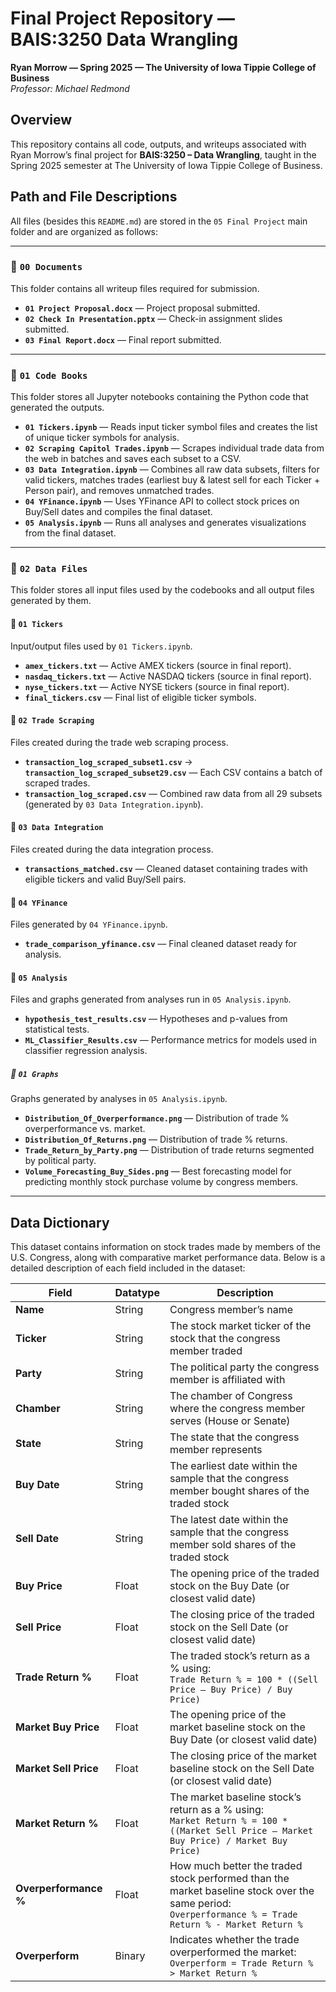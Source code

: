 # Final Project Repository — BAIS:3250 Data Wrangling  
**Ryan Morrow — Spring 2025 — The University of Iowa Tippie College of Business**  
*Professor: Michael Redmond*

## Overview  
This repository contains all code, outputs, and writeups associated with Ryan Morrow’s final project for **BAIS:3250 – Data Wrangling**, taught in the Spring 2025 semester at The University of Iowa Tippie College of Business.

## Path and File Descriptions  
All files (besides this `README.md`) are stored in the `05 Final Project` main folder and are organized as follows:

---

### 📂 `00 Documents`  
This folder contains all writeup files required for submission.

- **`01 Project Proposal.docx`** — Project proposal submitted.
- **`02 Check In Presentation.pptx`** — Check-in assignment slides submitted.
- **`03 Final Report.docx`** — Final report submitted.

---

### 📂 `01 Code Books`  
This folder stores all Jupyter notebooks containing the Python code that generated the outputs.

- **`01 Tickers.ipynb`** — Reads input ticker symbol files and creates the list of unique ticker symbols for analysis.
- **`02 Scraping Capitol Trades.ipynb`** — Scrapes individual trade data from the web in batches and saves each subset to a CSV.
- **`03 Data Integration.ipynb`** — Combines all raw data subsets, filters for valid tickers, matches trades (earliest buy & latest sell for each Ticker + Person pair), and removes unmatched trades.
- **`04 YFinance.ipynb`** — Uses YFinance API to collect stock prices on Buy/Sell dates and compiles the final dataset.
- **`05 Analysis.ipynb`** — Runs all analyses and generates visualizations from the final dataset.

---

### 📂 `02 Data Files`  
This folder stores all input files used by the codebooks and all output files generated by them.

#### 📂 `01 Tickers`  
Input/output files used by `01 Tickers.ipynb`.

- **`amex_tickers.txt`** — Active AMEX tickers (source in final report).
- **`nasdaq_tickers.txt`** — Active NASDAQ tickers (source in final report).
- **`nyse_tickers.txt`** — Active NYSE tickers (source in final report).
- **`final_tickers.csv`** — Final list of eligible ticker symbols.

#### 📂 `02 Trade Scraping`  
Files created during the trade web scraping process.

- **`transaction_log_scraped_subset1.csv`** → **`transaction_log_scraped_subset29.csv`** — Each CSV contains a batch of scraped trades.
- **`transaction_log_scraped.csv`** — Combined raw data from all 29 subsets (generated by `03 Data Integration.ipynb`).

#### 📂 `03 Data Integration`  
Files created during the data integration process.

- **`transactions_matched.csv`** — Cleaned dataset containing trades with eligible tickers and valid Buy/Sell pairs.

#### 📂 `04 YFinance`  
Files generated by `04 YFinance.ipynb`.

- **`trade_comparison_yfinance.csv`** — Final cleaned dataset ready for analysis.

#### 📂 `05 Analysis`  
Files and graphs generated from analyses run in `05 Analysis.ipynb`.

- **`hypothesis_test_results.csv`** — Hypotheses and p-values from statistical tests.
- **`ML_Classifier_Results.csv`** — Performance metrics for models used in classifier regression analysis.

##### 📂 `01 Graphs`  
Graphs generated by analyses in `05 Analysis.ipynb`.

- **`Distribution_Of_Overperformance.png`** — Distribution of trade % overperformance vs. market.
- **`Distribution_Of_Returns.png`** — Distribution of trade % returns.
- **`Trade_Return_by_Party.png`** — Distribution of trade returns segmented by political party.
- **`Volume_Forecasting_Buy_Sides.png`** — Best forecasting model for predicting monthly stock purchase volume by congress members.

---

## Data Dictionary
This dataset contains information on stock trades made by members of the U.S. Congress, along with comparative market performance data. Below is a detailed description of each field included in the dataset:

| Field | Datatype | Description |
|-------|----------|-------------|
| **Name** | String | Congress member’s name |
| **Ticker** | String | The stock market ticker of the stock that the congress member traded |
| **Party** | String | The political party the congress member is affiliated with |
| **Chamber** | String | The chamber of Congress where the congress member serves (House or Senate) |
| **State** | String | The state that the congress member represents |
| **Buy Date** | String | The earliest date within the sample that the congress member bought shares of the traded stock |
| **Sell Date** | String | The latest date within the sample that the congress member sold shares of the traded stock |
| **Buy Price** | Float | The opening price of the traded stock on the Buy Date (or closest valid date) |
| **Sell Price** | Float | The closing price of the traded stock on the Sell Date (or closest valid date) |
| **Trade Return %** | Float | The traded stock’s return as a % using:<br> `Trade Return % = 100 * ((Sell Price – Buy Price) / Buy Price)` |
| **Market Buy Price** | Float | The opening price of the market baseline stock on the Buy Date (or closest valid date) |
| **Market Sell Price** | Float | The closing price of the market baseline stock on the Sell Date (or closest valid date) |
| **Market Return %** | Float | The market baseline stock’s return as a % using:<br> `Market Return % = 100 * ((Market Sell Price – Market Buy Price) / Market Buy Price)` |
| **Overperformance %** | Float | How much better the traded stock performed than the market baseline stock over the same period:<br> `Overperformance % = Trade Return % - Market Return %` |
| **Overperform** | Binary | Indicates whether the trade overperformed the market:<br> `Overperform = Trade Return % > Market Return %` |
